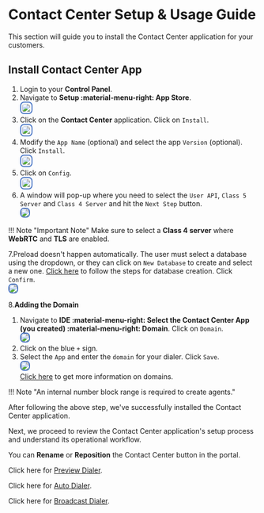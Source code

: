 # Contact Center Setup & Usage Guide

This section will guide you to install the Contact Center application for your customers.

## Install Contact Center App

1. Login to your **Control Panel**.
2. Navigate to **Setup :material-menu-right: App Store**. <br><img src= "/customer-portal/img/1cc.png" style="border: 2px solid #4472C4; padding: 2.5px; border-radius: 8px;"></br>
3. Click on the **Contact Center** application. Click on `Install`. <br><img src= "/customer-portal/img/2cc.png" style="border: 2px solid #4472C4; padding: 2.5px; border-radius: 8px;"></br>
4. Modify the `App Name` (optional) and select the app `Version` (optional). Click `Install`. <br><img src= "/customer-portal/img/3cc.png" style="border: 2px solid #4472C4; padding: 2.5px; border-radius: 8px;"></br>
5. Click on `Config`. <br><img src= "/customer-portal/img/4cc.png" style="border: 2px solid #4472C4; padding: 2.5px; border-radius: 8px;"></br>
6. A window will pop-up where you need to select the `User API`, `Class 5 Server` and `Class 4 Server` and hit the `Next Step` button. <br><img src= "/customer-portal/img/5ccnew.png" style="border: 2px solid #4472C4; border-radius: 8px;"></br>

!!! Note "Important Note"
    Make sure to select a **Class 4 server** where **WebRTC** and **TLS** are enabled.

7.Preload doesn't happen automatically. The user must select a database using the dropdown, or they can click on `New Database` to create and select a new one. [Click here](https://docs.connexcs.com/datasuite/) to follow the steps for database creation. Click `Confirm`. <br><img src= "/customer-portal/img/6ccnew.png" style="border: 2px solid #4472C4; border-radius: 8px;"></br>

8.**Adding the Domain**

   1. Navigate to **IDE :material-menu-right: Select the Contact Center App (you created) :material-menu-right: Domain**. Click on `Domain`. <br><img src= "/customer-portal/img/7cc.png" style="border: 2px solid #4472C4; border-radius: 8px;"></br>
   2. Click on the blue `+` sign.
   3. Select the `App` and enter the `domain` for your dialer. Click `Save`. <br><img src= "/customer-portal/img/8ccnew.png" style="border: 2px solid #4472C4; border-radius: 8px;"></br>
      [Click here](https://docs.connexcs.com/apps/architecture/domain/) to get more information on domains.

!!! Note "An internal number block range is required to create agents."

After following the above step, we've successfully installed the Contact Center application.

Next, we proceed to review the Contact Center application's setup process and understand its operational workflow.

You can **Rename** or **Reposition** the Contact Center button in the portal.

Click here for [Preview Dialer](https://bani-contact-center--connexcs-docs.netlify.app/customer-portal/cp-cc-pd/).

Click here for [Auto Dialer](https://bani-contact-center--connexcs-docs.netlify.app/customer-portal/cp-cc-ad/).

Click here for [Broadcast Dialer](https://bani-contact-center--connexcs-docs.netlify.app/customer-portal/cp-cc-bd/).